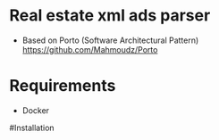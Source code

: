 # Real estate xml ads parser
- Based on Porto (Software Architectural Pattern) https://github.com/Mahmoudz/Porto

# Requirements
- Docker

#Installation